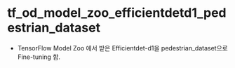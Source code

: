 # tf_od_model_zoo_efficientdetd1_pedestrian_dataset

- TensorFlow Model Zoo 에서 받은 Efficientdet-d1을 pedestrian_dataset으로 Fine-tuning 함.
